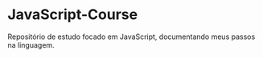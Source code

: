 # JavaScript-Course
Repositório de estudo focado em JavaScript, documentando meus passos na linguagem.
